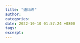 ```yaml
---
title: "迪玛希"
author: 
categories: 
date: 2022-10-10 01:57:24 +0800
tags: 
excerpt: 
---
```


















